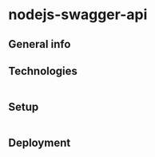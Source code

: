 # nodejs-swagger-api

## General info

## Technologies

```

```

## Setup

```

```

## Deployment

```

```
